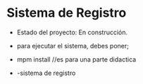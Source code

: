 <h1>Sistema de Registro</h1>

- Estado del proyecto: En construcción.

- para ejecutar el sistema, debes poner;

- mpm install //es para una parte didactica
- -sistema de registro

